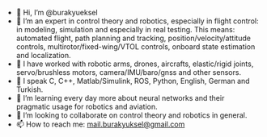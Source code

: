 - 👋 Hi, I’m @burakyueksel
- 👀 I’m an expert in control theory and robotics, especially in flight control: in modeling, simulation and especially in real testing. This means: automated flight, path planning and tracking,
position/velocity/attitude controls, multirotor/fixed-wing/VTOL controls, onboard state estimation and localization.
- 👀 I have worked with robotic arms, drones, aircrafts, elastic/rigid joints, servo/brushless motors, camera/IMU/baro/gnss and other sensors.
- 👀 I speak C, C++, Matlab/Simulink, ROS, Python, English, German and Turkish.
- 🌱 I’m learning every day more about neural networks and their pragmatic usage for robotics and aviation.
- 💞️ I’m looking to collaborate on control theory and robotics in general.
- 📫 How to reach me: mail.burakyuksel@gmail.com

<!---
burakyueksel/burakyueksel is a ✨ special ✨ repository because its `README.md` (this file) appears on your GitHub profile.
You can click the Preview link to take a look at your changes.
--->
